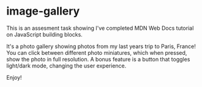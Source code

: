 # image-gallery

This is an assesment task showing I've completed MDN Web Docs tutorial on JavaScript building blocks.

It's a photo gallery showing photos from my last years trip to Paris, France!
You can click between different photo miniatures, which when pressed, show the photo in full resolution.
A bonus feature is a button that toggles light/dark mode, changing the user experience.

Enjoy!
